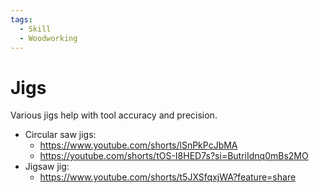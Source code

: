 ```yaml
---
tags:
  - Skill
  - Woodworking
---
```


# Jigs

Various jigs help with tool accuracy and precision.

- Circular saw jigs:
  - https://www.youtube.com/shorts/lSnPkPcJbMA
  - https://youtube.com/shorts/tOS-I8HED7s?si=ButriIdnq0mBs2MO
- Jigsaw jig:
  - https://www.youtube.com/shorts/t5JXSfqxjWA?feature=share
